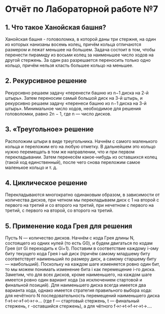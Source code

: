 # Отчёт по Лабораторной работе №7
## 1. Что такое Ханойская башня?
Ханойская башня - головоломка, в которой даны три стержня, на один из которых нанизаны восемь колец, причём кольца отличаются размером и лежат меньшее на большем. Задача состоит в том, чтобы перенести пирамиду из восьми колец за наименьшее число ходов на другой стержень. За один раз разрешается переносить только одно кольцо, причём нельзя класть большее кольцо на меньшее.

## 2. Рекурсивное решение
Рекурсивно решаем задачу «перенести башню из n−1 диска на 2-й штырь». Затем переносим самый большой диск на 3-й штырь, и рекурсивно решаем задачу «перенеси башню из n−1 диска на 3-й штырь».
Минимальное число ходов, необходимое для решения головоломки, равно 2n − 1, где n — число дисков.

## 3. «Треугольное» решение
Расположим штыри в виде треугольника. Начнём с самого маленького кольца и переложим его на любую отметку. В дальнейшем это кольцо нужно перемещать в том же направлении, что и при первом перекладывании. Затем перенесём какое-нибудь из оставшихся колец (такой ход единственный), после чего снова переложим самое маленькое кольцо и т. д.

## 4. Циклическое решение
Перекладываются многократно одинаковым образом, в зависимости от количества дисков, при четном мы перекладываем диск с 1 на второй с первого на третий и со второго на третий, при нечетном с первого на третий, с первого на второй, со второго на третий.

## 5. Применение кода Грея для решения
Пусть N — количество дисков. Начнём с кода Грея длины N, состоящего из одних нулей (то есть G0), и будем двигаться по кодам Грея (от Gi переходить к Gi+1). Поставим в соответствие каждому i-ому биту текущего кода Грея i-ый диск (причём самому младшему биту соответствует наименьший по размеру диск, а самому старшему биту — наибольший). Поскольку на каждом шаге изменяется ровно один бит, то мы можем понимать изменение бита i как перемещение i-го диска. Заметим, что для всех дисков, кроме наименьшего, на каждом шаге имеется ровно один вариант хода (за исключением стартовой и финальной позиций). Для наименьшего диска всегда имеется два варианта хода, однако имеется стратегия правильного выбора хода: для нечётного N последовательность перемещений наименьшего диска f→t→r→f→t→r→… (где f — стартовый стержень, t — финальный стержень, r -оставшийся стержень), а для чётного f→r→t→f→r→t→….
